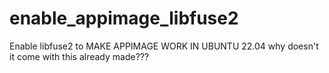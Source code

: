 # enable_appimage_libfuse2
Enable libfuse2 to MAKE APPIMAGE WORK IN UBUNTU 22.04 why doesn't it come with this already made???

